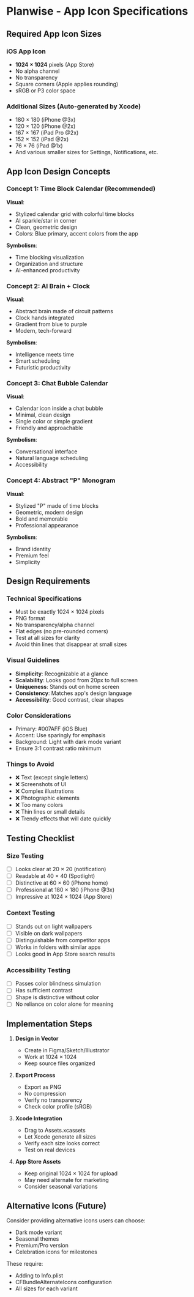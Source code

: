 # Planwise - App Icon Specifications

## Required App Icon Sizes

### iOS App Icon
- **1024 × 1024** pixels (App Store)
- No alpha channel
- No transparency
- Square corners (Apple applies rounding)
- sRGB or P3 color space

### Additional Sizes (Auto-generated by Xcode)
- 180 × 180 (iPhone @3x)
- 120 × 120 (iPhone @2x)
- 167 × 167 (iPad Pro @2x)
- 152 × 152 (iPad @2x)
- 76 × 76 (iPad @1x)
- And various smaller sizes for Settings, Notifications, etc.

## App Icon Design Concepts

### Concept 1: Time Block Calendar (Recommended)
**Visual**: 
- Stylized calendar grid with colorful time blocks
- AI sparkle/star in corner
- Clean, geometric design
- Colors: Blue primary, accent colors from the app

**Symbolism**:
- Time blocking visualization
- Organization and structure
- AI-enhanced productivity

### Concept 2: AI Brain + Clock
**Visual**:
- Abstract brain made of circuit patterns
- Clock hands integrated
- Gradient from blue to purple
- Modern, tech-forward

**Symbolism**:
- Intelligence meets time
- Smart scheduling
- Futuristic productivity

### Concept 3: Chat Bubble Calendar
**Visual**:
- Calendar icon inside a chat bubble
- Minimal, clean design
- Single color or simple gradient
- Friendly and approachable

**Symbolism**:
- Conversational interface
- Natural language scheduling
- Accessibility

### Concept 4: Abstract "P" Monogram
**Visual**:
- Stylized "P" made of time blocks
- Geometric, modern design  
- Bold and memorable
- Professional appearance

**Symbolism**:
- Brand identity
- Premium feel
- Simplicity

## Design Requirements

### Technical Specifications
- Must be exactly 1024 × 1024 pixels
- PNG format
- No transparency/alpha channel
- Flat edges (no pre-rounded corners)
- Test at all sizes for clarity
- Avoid thin lines that disappear at small sizes

### Visual Guidelines
- **Simplicity**: Recognizable at a glance
- **Scalability**: Looks good from 20px to full screen
- **Uniqueness**: Stands out on home screen
- **Consistency**: Matches app's design language
- **Accessibility**: Good contrast, clear shapes

### Color Considerations
- Primary: #007AFF (iOS Blue)
- Accent: Use sparingly for emphasis
- Background: Light with dark mode variant
- Ensure 3:1 contrast ratio minimum

### Things to Avoid
- ❌ Text (except single letters)
- ❌ Screenshots of UI
- ❌ Complex illustrations
- ❌ Photographic elements
- ❌ Too many colors
- ❌ Thin lines or small details
- ❌ Trendy effects that will date quickly

## Testing Checklist

### Size Testing
- [ ] Looks clear at 20 × 20 (notification)
- [ ] Readable at 40 × 40 (Spotlight)
- [ ] Distinctive at 60 × 60 (iPhone home)
- [ ] Professional at 180 × 180 (iPhone @3x)
- [ ] Impressive at 1024 × 1024 (App Store)

### Context Testing  
- [ ] Stands out on light wallpapers
- [ ] Visible on dark wallpapers
- [ ] Distinguishable from competitor apps
- [ ] Works in folders with similar apps
- [ ] Looks good in App Store search results

### Accessibility Testing
- [ ] Passes color blindness simulation
- [ ] Has sufficient contrast
- [ ] Shape is distinctive without color
- [ ] No reliance on color alone for meaning

## Implementation Steps

1. **Design in Vector**
   - Create in Figma/Sketch/Illustrator
   - Work at 1024 × 1024
   - Keep source files organized

2. **Export Process**
   - Export as PNG
   - No compression
   - Verify no transparency
   - Check color profile (sRGB)

3. **Xcode Integration**
   - Drag to Assets.xcassets
   - Let Xcode generate all sizes
   - Verify each size looks correct
   - Test on real devices

4. **App Store Assets**
   - Keep original 1024 × 1024 for upload
   - May need alternate for marketing
   - Consider seasonal variations

## Alternative Icons (Future)

Consider providing alternative icons users can choose:
- Dark mode variant
- Seasonal themes
- Premium/Pro version
- Celebration icons for milestones

These require:
- Adding to Info.plist
- CFBundleAlternateIcons configuration
- All sizes for each variant